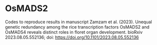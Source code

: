 # OsMADS2
Codes to reproduce results in manuscript Zamzam et al. (2023). Unequal genetic redundancy among the rice transcription factors OsMADS2 and OsMADS4 reveals distinct roles in floret organ development. bioRxiv 2023.08.05.552136; doi: https://doi.org/10.1101/2023.08.05.552136
